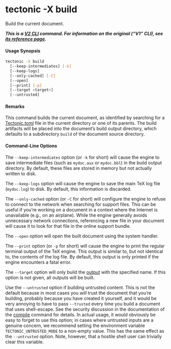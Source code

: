 # tectonic -X build

Build the current document.

***This is a [V2 CLI][v2cli-ref] command. For information on the original (“V1”
CLI), see [its reference page][v1cli-ref].***

[v2cli-ref]: ../ref/v2cli.md
[v1cli-ref]: ../ref/v1cli.md

#### Usage Synopsis

```sh
tectonic -X build
  [--keep-intermediates] [-k]
  [--keep-logs]
  [--only-cached] [-C]
  [--open]
  [--print] [-p]
  [--target <target>]
  [--untrusted]
```

#### Remarks

This command builds the current document, as identified by searching for a
[Tectonic.toml][tectonic-toml] file in the current directory or one of its
parents. The build artifacts will be placed into the document’s build output
directory, which defaults to a subdirectory `build` of the document source
directory.

[tectonic-toml]: ../ref/tectonic-toml.md

#### Command-Line Options

The `--keep-intermediates` option (or `-k` for short) will cause the engine to
save intermediate files (such as `mydoc.aux` or `mydoc.bbl`) in the build output
directory. By default, these files are stored in memory but not actually written
to disk.

The `--keep-logs` option will cause the engine to save the main TeX log file
(`mydoc.log`) to disk. By default, this information is discarded.

The `--only-cached` option (or `-C` for short) will configure the engine to
refuse to connect to the network when searching for support files. This can be
useful if you’re working on a document in a context where the Internet is
unavailable (e.g., on an airplane). While the engine generally avoids
unnecessary network connections, referencing a new file in your document will
cause it to look for that file in the online support bundle.

The `--open` option will open the built document using the system handler.

The `--print` option (or `-p` for short) will cause the engine to print the
regular terminal output of the TeX engine. This output is similar to, but not
identical to, the contents of the log file. By default, this output is only
printed if the engine encounters a fatal error.

The `--target` option will only build the
[output](../ref/tectonic-toml.md#output) with the specified name. If this option
is not given, all outputs will be built.

Use the `--untrusted` option if building untrusted content. This is not the
default because in most cases you *will* trust the document that you’re
building, probably because you have created it yourself, and it would be very
annoying to have to pass `--trusted` every time you build a document that uses
shell-escape. See the security discussion in the documentation of the
[compile](./compile.md) command for details. In actual usage, it would obviously
be easy to forget to use this option; in cases where untrusted inputs are a
genuine concern, we recommend setting the environment variable
`TECTONIC_UNTRUSTED_MODE` to a non-empty value. This has the same effect as the
`--untrusted` option. Note, however, that a hostile shell user can trivially
clear this variable.
